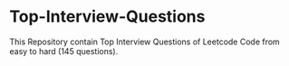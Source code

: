 # Top-Interview-Questions
This Repository contain Top Interview Questions of Leetcode Code from easy to hard (145 questions).

